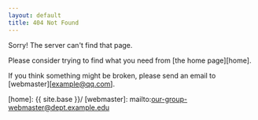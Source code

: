 ```yaml
---
layout: default
title: 404 Not Found
---
```

Sorry! The server can't find that page.

Please consider trying to find what you need from [the home page][home].

If you think something might be broken, please send an email to [webmaster][example@qq.com].

[home]: {{ site.base }}/
[webmaster]: mailto:our-group-webmaster@dept.example.edu
